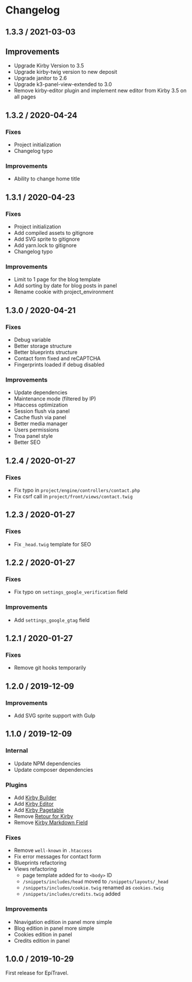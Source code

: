 # Changelog

## 1.3.3 / 2021-03-03

## Improvements

- Upgrade Kirby Version to 3.5
- Upgrade kirby-twig version to new deposit
- Upgrade janitor to 2.6
- Upgrade k3-panel-view-extended to 3.0
- Remove kirby-editor plugin and implement new editor from Kirby 3.5 on all pages

## 1.3.2 / 2020-04-24

### Fixes

- Project initialization
- Changelog typo

### Improvements

- Ability to change home title

## 1.3.1 / 2020-04-23

### Fixes

- Project initialization
- Add compiled assets to gitignore
- Add SVG sprite to gitignore
- Add yarn.lock to gitignore
- Changelog typo

### Improvements

- Limit to 1 page for the blog template
- Add sorting by date for blog posts in panel
- Rename cookie with project_environment

## 1.3.0 / 2020-04-21

### Fixes

- Debug variable
- Better storage structure
- Better blueprints structure
- Contact form fixed and reCAPTCHA
- Fingerprints loaded if debug disabled

### Improvements

- Update dependencies
- Maintenance mode (filtered by IP)
- Htaccess optimization
- Session flush via panel
- Cache flush via panel
- Better media manager
- Users permissions
- Troa panel style
- Better SEO

## 1.2.4 / 2020-01-27

### Fixes

- Fix typo in `project/engine/controllers/contact.php`
- Fix csrf call in `project/front/views/contact.twig`

## 1.2.3 / 2020-01-27

### Fixes

- Fix `_head.twig` template for SEO

## 1.2.2 / 2020-01-27

### Fixes

- Fix typo on `settings_google_verification` field

### Improvements

- Add `settings_google_gtag` field

## 1.2.1 / 2020-01-27

### Fixes

- Remove git hooks temporarily

## 1.2.0 / 2019-12-09

### Improvements

- Add SVG sprite support with Gulp

## 1.1.0 / 2019-12-09

### Internal

- Update NPM dependencies
- Update composer dependencies

### Plugins

- Add [Kirby Builder](https://github.com/TimOetting/kirby-builder)
- Add [Kirby Editor](https://github.com/getkirby/editor)
- Add [Kirby Pagetable](https://github.com/sylvainjule/kirby-pagetable)
- Remove [Retour for Kirby](https://github.com/distantnative/retour-for-kirby)
- Remove [Kirby Markdown Field](https://github.com/sylvainjule/kirby-markdown-field)

### Fixes

- Remove `well-known` in `.htaccess`
- Fix error messages for contact form
- Blueprints refactoring
- Views refactoring
  - page template added for to `<body>` ID
  - `/snippets/includes/head` moved to `/snippets/layouts/_head`
  - `/snippets/includes/cookie.twig` renamed as `cookies.twig`
  - `/snippets/includes/credits.twig` added

### Improvements

- Nnavigation edition in panel more simple
- Blog edition in panel more simple
- Cookies edition in panel
- Credits edition in panel

## 1.0.0 / 2019-10-29

First release for EpiTravel.
